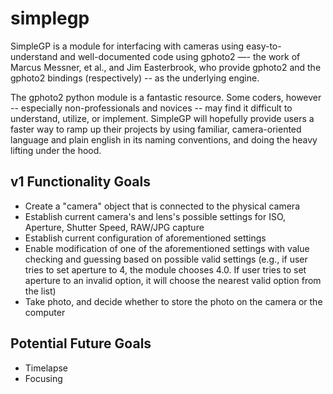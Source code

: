 # simplegp

SimpleGP is a module for interfacing with cameras using easy-to-understand and well-documented code using gphoto2 —- the work of Marcus Messner, et al., and Jim Easterbrook, who provide gphoto2 and the gphoto2 bindings (respectively) -- as the underlying engine.

The gphoto2 python module is a fantastic resource. Some coders, however -- especially non-professionals and novices -- may find it difficult to understand, utilize, or implement. SimpleGP will hopefully provide users a faster way to ramp up their projects by using familiar, camera-oriented language and plain english in its naming conventions, and doing the heavy lifting under the hood.

## v1 Functionality Goals
- Create a "camera" object that is connected to the physical camera
- Establish current camera's and lens's possible settings for ISO, Aperture, Shutter Speed, RAW/JPG capture
- Establish current configuration of aforementioned settings
- Enable modification of one of the aforementioned settings with value checking and guessing based on possible valid settings (e.g., if user tries to set aperture to 4, the module chooses 4.0. If user tries to set aperture to an invalid option, it will choose the nearest valid option from the list)
- Take photo, and decide whether to store the photo on the camera or the computer

## Potential Future Goals
- Timelapse
- Focusing
